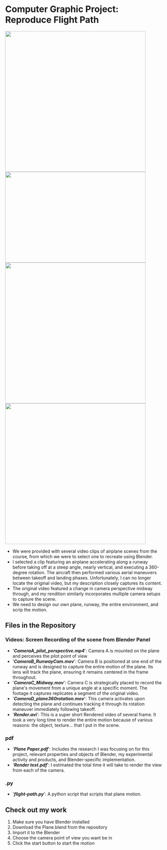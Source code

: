 # Computer Graphic Project: Reproduce Flight Path
<img src="https://github.com/anzowu527/Computer-Graphics/assets/77874807/97883e47-8fe9-4639-8169-70830b83582e" width="450">

<img src="https://github.com/anzowu527/Computer-Graphics/assets/77874807/391b00f1-7afb-40ca-b80a-d89495e99cf4" width="450" height='290'>

<img src="https://github.com/anzowu527/Computer-Graphics/assets/77874807/4b175aaa-d2e9-4bf0-bf40-b6f0ede4dd7a" width="450">

<img src="https://github.com/anzowu527/Computer-Graphics/assets/77874807/e4220dd6-deef-40aa-8206-6e4de644a8c0" width="450">

- We were provided with several video clips of airplane scenes from the course, from which we were to select one to recreate using Blender.
- I selected a clip featuring an airplane accelerating along a runway before taking off at a steep angle, nearly vertical, and executing a 360-degree rotation. The aircraft then performed various aerial maneuvers between takeoff and landing phases. Unfortunately, I can no longer locate the original video, but my description closely captures its content.
- The original video featured a change in camera perspective midway through, and my rendition similarly incorporates multiple camera setups to capture the scene.
- We need to design our own plane, runway, the entire environment, and scrip the motion.

## Files in the Repository
### Videos: Screen Recording of the scene from Blender Panel
- '_**CameraA_pilot_perspective.mp4**_': Camera A is mounted on the plane and perceives the pilot point of view
- '_**CameraB_RunwayCam.mov**_': Camera B is positioned at one end of the runway and is designed to capture the entire motion of the plane. Its lens will track the plane, ensuring it remains centered in the frame throughout.
- '_**CameraC_Midway.mov**_': Camera C is strategically placed to record the plane's movement from a unique angle at a specific moment. The footage it captures replicates a segment of the original video.
- '_**CameraD_plane360rotation.mov**_': This camera activates upon detecting the plane and continues tracking it through its rotation maneuver immediately following takeoff.
- '_**Render.avi**_': This is a super short Rendered video of several frame. It took a very long time to render the entire motion because of various reasons: the object, texture... that I put in the scene.
### pdf
- '_**Plane Paper.pdf**_': Includes the research I was focusing on for this project, relevant properties and objects of Blender, my experimental activity and products, and Blender-specific implementation.
- '_**Render test.pdf**_': I estimated the total time it will take to render the view from each of the camera.
### .py
- '_**flight-path.py**_': A python script that scripts that plane motion.

## Check out my work
1. Make sure you have Blender installed
2. Download the Plane.blend from the repository
3. Import it to the Blender
4. Choose the camera point of view you want be in
5. Click the start button to start the motion
